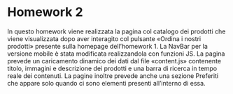 # Homework 2

In questo homework viene realizzata la pagina col catalogo dei prodotti che viene visualizzata dopo aver interagito col pulsante «Ordina i nostri prodotti» presente sulla homepage dell’homework 1.
La NavBar per la versione mobile è stata modificata realizzandola con funzioni JS. La pagina prevede un caricamento dinamico dei dati dal file «content.js» contenente titolo, immagini e descrizione dei prodotti e una barra di ricerca in tempo reale dei contenuti. La pagine inoltre prevede anche una sezione Preferiti che appare solo quando ci sono elementi presenti all’interno di essa.
